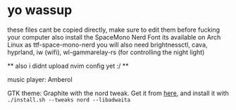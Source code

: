 # yo wassup
these files cant be copied directly, make sure to edit them before fucking your computer
also install the SpaceMono Nerd Font
its available on Arch Linux as ttf-space-mono-nerd
you will also need brightnessctl, cava, hyprland, iw (wifi), wl-gammarelay-rs (for controlling the night light)

** also i didnt upload nvim config yet :/ **

music player: Amberol

GTK theme: Graphite with the nord tweak. Get it from [here](https://github.com/vinceliuice/Graphite-gtk-theme), and install it with `./install.sh --tweaks nord --libadwaita`
